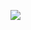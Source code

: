 ![](https://cloud.githubusercontent.com/assets/10249018/11103161/c38aa252-888e-11e5-8caa-69cd19aeb7c2.jpg)

